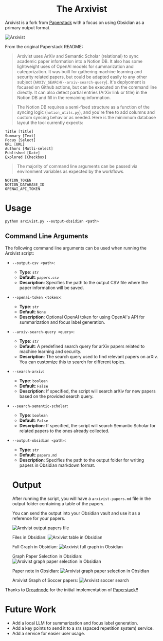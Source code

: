 

<div align="center">
  <h1><strong>The Arxivist</strong></h1>
</div>

Arxivist is a fork from [Paperstack](https://github.com/dreadnode/paperstack) with a focus on using Obsidian as a primary output format. 


![Arxivist](./docs/images/arxivist.jpg)

From the original Paperstack README:

> Arxivist uses ArXiv and Semantic Scholar (relational) to sync academic paper information into a Notion DB. It also has some lightweight uses of OpenAI models for summarization and categorization. It was built for gathering machine learning and security related papers, but could be adapted easily to any other subject (`ARXIV_SEARCH`/`--arxiv-search-query`). It's deplyoment is focused on Github actions, but can be executed on the command line directly. It can also detect partial entries (ArXiv link or title) in the Notion DB and fill in the remaining information.

> The Notion DB requires a semi-fixed structure as a function of the syncing logic (`notion_utils.py`), and you're free to add columns and custom syncing behavior as needed. Here is the mininmum database layout the tool currently expects:

> 
```
Title [Title]
Summary [Text]
Focus [Select]
URL [URL]
Authors [Mutli-select]
Published [Date]
Explored [Checkbox]
```

> The majority of command line arguments can be passed via environment variables as expected by the workflows.

>
```
NOTION_TOKEN
NOTION_DATABASE_ID
OPENAI_API_TOKEN
```

# Usage

```
python arxivist.py --output-obsidian <path>
```

## Command Line Arguments

The following command line arguments can be used when running the Arxivist script:

- `--output-csv <path>`:
  - **Type**: `str`
  - **Default**: `papers.csv`
  - **Description**: Specifies the path to the output CSV file where the paper information will be saved.

- `--openai-token <token>`:
  - **Type**: `str`
  - **Default**: `None`
  - **Description**: Optional OpenAI token for using OpenAI's API for summarization and focus label generation.

- `--arxiv-search-query <query>`:
  - **Type**: `str`
  - **Default**: A predefined search query for arXiv papers related to machine learning and security.
  - **Description**: The search query used to find relevant papers on arXiv. You can customize this to search for different topics.

- `--search-arxiv`:
  - **Type**: `boolean`
  - **Default**: `False`
  - **Description**: If specified, the script will search arXiv for new papers based on the provided search query.

- `--search-semantic-scholar`:
  - **Type**: `boolean`
  - **Default**: `False`
  - **Description**: If specified, the script will search Semantic Scholar for related papers to the ones already collected.

- `--output-obsidian <path>`:
  - **Type**: `str`
  - **Default**: `papers.md`
  - **Description**: Specifies the path to the output folder for writing papers in Obsidian markdown format.

  # Output
  After running the script, you will have a `arxivist-papers.md` file in the output folder containing a table of the papers.

  You can send the output into your Obsidian vault and use it as a reference for your papers.

  ![Arxivist output papers file](./docs/images/arxivist-output-papers-file.png)

  Files in Obsidian:
  ![Arxivist table in Obsidian](./docs/images/arxivist-output-obsidian-table-papers-graph.png)

  Full Graph in Obsidian:
  ![Arxivist full graph in Obsidian](./docs/images/arxivist-obsidian-graph-full.png)

  Graph Paper Selection in Obsidian:
  ![Arxivist graph paper selection in Obsidian](./docs/images/arxivist-obsidian-graph-selection.png)

  Paper note in Obsidian:
  ![Arxivist graph paper selection in Obsidian](./docs/images/arxivist-obsidian-graph-paper.png)

  Arxivist Graph of Soccer papers:
  ![Arxivist soccer search](./docs/images/arxivist-output-football-terms.png)

Thanks to [Dreadnode](https://dreadnode.io/) for the initial implementation of  [Paperstack](https://github.com/dreadnode/paperstack)!!

# Future Work

- Add a local LLM for summarization and focus label generation.
- Add a key points to send it to a srs (spaced repetition system) service.
- Add a service for easier user usage.
